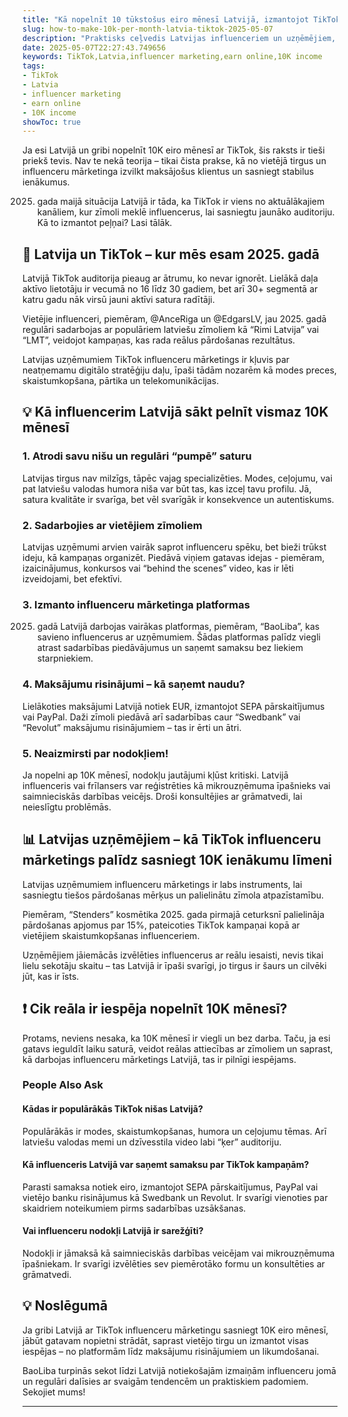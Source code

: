 ```yaml
---
title: "Kā nopelnīt 10 tūkstošus eiro mēnesī Latvijā, izmantojot TikTok"
slug: how-to-make-10k-per-month-latvia-tiktok-2025-05-07
description: "Praktisks ceļvedis Latvijas influenceriem un uzņēmējiem, kā ar TikTok influenceru mārketingu sasniegt 10K ienākumus mēnesī. Padomi, vietējās īpatnības un maksājumu risinājumi 2025. gadā."
date: 2025-05-07T22:27:43.749656
keywords: TikTok,Latvia,influencer marketing,earn online,10K income
tags:
- TikTok
- Latvia
- influencer marketing
- earn online
- 10K income
showToc: true
---
```


Ja esi Latvijā un gribi nopelnīt 10K eiro mēnesī ar TikTok, šis raksts ir tieši priekš tevis. Nav te nekā teorija – tikai čista prakse, kā no vietējā tirgus un influenceru mārketinga izvilkt maksājošus klientus un sasniegt stabilus ienākumus.

2025. gada maijā situācija Latvijā ir tāda, ka TikTok ir viens no aktuālākajiem kanāliem, kur zīmoli meklē influencerus, lai sasniegtu jaunāko auditoriju. Kā to izmantot peļņai? Lasi tālāk.

## 📢 Latvija un TikTok – kur mēs esam 2025. gadā

Latvijā TikTok auditorija pieaug ar ātrumu, ko nevar ignorēt. Lielākā daļa aktīvo lietotāju ir vecumā no 16 līdz 30 gadiem, bet arī 30+ segmentā ar katru gadu nāk virsū jauni aktīvi satura radītāji.

Vietējie influenceri, piemēram, @AnceRiga un @EdgarsLV, jau 2025. gadā regulāri sadarbojas ar populāriem latviešu zīmoliem kā “Rimi Latvija” vai “LMT”, veidojot kampaņas, kas rada reālus pārdošanas rezultātus.

Latvijas uzņēmumiem TikTok influenceru mārketings ir kļuvis par neatņemamu digitālo stratēģiju daļu, īpaši tādām nozarēm kā modes preces, skaistumkopšana, pārtika un telekomunikācijas.

## 💡 Kā influencerim Latvijā sākt pelnīt vismaz 10K mēnesī

### 1. Atrodi savu nišu un regulāri “pumpē” saturu

Latvijas tirgus nav milzīgs, tāpēc vajag specializēties. Modes, ceļojumu, vai pat latviešu valodas humora niša var būt tas, kas izceļ tavu profilu. Jā, satura kvalitāte ir svarīga, bet vēl svarīgāk ir konsekvence un autentiskums.

### 2. Sadarbojies ar vietējiem zīmoliem

Latvijas uzņēmumi arvien vairāk saprot influenceru spēku, bet bieži trūkst ideju, kā kampaņas organizēt. Piedāvā viņiem gatavas idejas - piemēram, izaicinājumus, konkursos vai “behind the scenes” video, kas ir lēti izveidojami, bet efektīvi.

### 3. Izmanto influenceru mārketinga platformas

2025. gadā Latvijā darbojas vairākas platformas, piemēram, “BaoLiba”, kas savieno influencerus ar uzņēmumiem. Šādas platformas palīdz viegli atrast sadarbības piedāvājumus un saņemt samaksu bez liekiem starpniekiem.

### 4. Maksājumu risinājumi – kā saņemt naudu?

Lielākoties maksājumi Latvijā notiek EUR, izmantojot SEPA pārskaitījumus vai PayPal. Daži zīmoli piedāvā arī sadarbības caur “Swedbank” vai “Revolut” maksājumu risinājumiem – tas ir ērti un ātri.

### 5. Neaizmirsti par nodokļiem!

Ja nopelni ap 10K mēnesī, nodokļu jautājumi kļūst kritiski. Latvijā influenceris vai frīlansers var reģistrēties kā mikrouzņēmuma īpašnieks vai saimnieciskās darbības veicējs. Droši konsultējies ar grāmatvedi, lai neieslīgtu problēmās.

## 📊 Latvijas uzņēmējiem – kā TikTok influenceru mārketings palīdz sasniegt 10K ienākumu līmeni

Latvijas uzņēmumiem influenceru mārketings ir labs instruments, lai sasniegtu tiešos pārdošanas mērķus un palielinātu zīmola atpazīstamību.

Piemēram, “Stenders” kosmētika 2025. gada pirmajā ceturksnī palielināja pārdošanas apjomus par 15%, pateicoties TikTok kampaņai kopā ar vietējiem skaistumkopšanas influenceriem.

Uzņēmējiem jāiemācās izvēlēties influencerus ar reālu iesaisti, nevis tikai lielu sekotāju skaitu – tas Latvijā ir īpaši svarīgi, jo tirgus ir šaurs un cilvēki jūt, kas ir īsts.

## ❗ Cik reāla ir iespēja nopelnīt 10K mēnesī?

Protams, neviens nesaka, ka 10K mēnesī ir viegli un bez darba. Taču, ja esi gatavs ieguldīt laiku saturā, veidot reālas attiecības ar zīmoliem un saprast, kā darbojas influenceru mārketings Latvijā, tas ir pilnīgi iespējams.

### People Also Ask

#### Kādas ir populārākās TikTok nišas Latvijā?

Populārākās ir modes, skaistumkopšanas, humora un ceļojumu tēmas. Arī latviešu valodas memi un dzīvesstila video labi “ķer” auditoriju.

#### Kā influenceris Latvijā var saņemt samaksu par TikTok kampaņām?

Parasti samaksa notiek eiro, izmantojot SEPA pārskaitījumus, PayPal vai vietējo banku risinājumus kā Swedbank un Revolut. Ir svarīgi vienoties par skaidriem noteikumiem pirms sadarbības uzsākšanas.

#### Vai influenceru nodokļi Latvijā ir sarežģīti?

Nodokļi ir jāmaksā kā saimnieciskās darbības veicējam vai mikrouzņēmuma īpašniekam. Ir svarīgi izvēlēties sev piemērotāko formu un konsultēties ar grāmatvedi.

## 💡 Noslēgumā

Ja gribi Latvijā ar TikTok influenceru mārketingu sasniegt 10K eiro mēnesī, jābūt gatavam nopietni strādāt, saprast vietējo tirgu un izmantot visas iespējas – no platformām līdz maksājumu risinājumiem un likumdošanai.

BaoLiba turpinās sekot līdzi Latvijā notiekošajām izmaiņām influenceru jomā un regulāri dalīsies ar svaigām tendencēm un praktiskiem padomiem. Sekojiet mums!

---